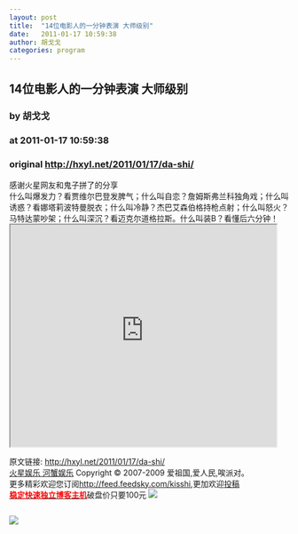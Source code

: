 ```yaml
---
layout: post
title:  "14位电影人的一分钟表演 大师级别"
date:   2011-01-17 10:59:38
author: 胡戈戈
categories: program
---
```


## 14位电影人的一分钟表演 大师级别
### by 胡戈戈
### at 2011-01-17 10:59:38
### original <http://hxyl.net/2011/01/17/da-shi/>

<p>感谢火星网友和鬼子拼了的分享<br>
什么叫爆发力？看贾维尔巴登发脾气；什么叫自恋？詹姆斯弗兰科独角戏；什么叫诱惑？看娜塔莉波特曼脱衣；什么叫冷静？杰巴艾森伯格持枪点射；什么叫怒火？马特达蒙吵架；什么叫深沉？看迈克尔道格拉斯。什么叫装B？看懂后六分钟！<br>
<iframe src="http://reader.googleusercontent.com/reader/embediframe?src=http://player.youku.com/player.php/sid/XMjMxNDE0ODYw/v.swf&amp;width=480&amp;height=400" width="480" height="400"></iframe></p>
<p>原文链接: <a href="http://hxyl.net/2011/01/17/da-shi/">http://hxyl.net/2011/01/17/da-shi/</a> <br>
<a href="http://hxyl.net/">火星娱乐 河蟹娱乐</a> Copyright ©   2007-2009 爱祖国,爱人民,唉派对。<br>
更多精彩欢迎您订阅<a href="http://feed.feedsky.com/kisshi">http://feed.feedsky.com/kisshi</a>,更加欢迎<a href="http://hxyl.net/delivery/">投稿</a><br>
<a href="http://www.gegehost.com/"><strong><font color="red">稳定快速独立博客主机</font></strong></a>破盘价只要100元 
<img src="http://img.tongji.linezing.com/922164/tongji.gif"></p><img src="http://www1.feedsky.com/t1/465683849/kisshi/feedsky/s.gif?r=http://hxyl.net/2011/01/17/da-shi/" border="0" height="0" width="0"><p><a href="http://www1.feedsky.com/r/l/feedsky/kisshi/465683849/art01.html"><img border="0" ismap src="http://www1.feedsky.com/r/i/feedsky/kisshi/465683849/art01.gif"></a></p>